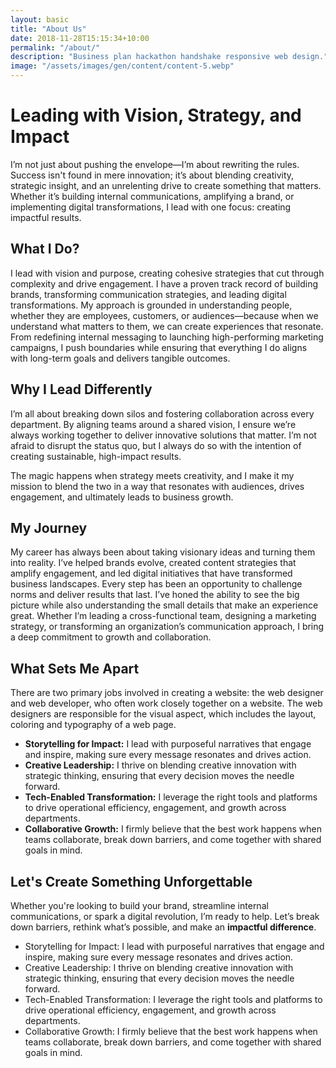 ```yaml
---
layout: basic
title: "About Us"
date: 2018-11-28T15:15:34+10:00
permalink: "/about/"
description: "Business plan hackathon handshake responsive web design."
image: "/assets/images/gen/content/content-5.webp"
---
```


# Leading with Vision, Strategy, and Impact

I’m not just about pushing the envelope—I’m about rewriting the rules. Success isn't found in mere innovation; it’s about blending creativity, strategic insight, and an unrelenting drive to create something that matters. Whether it’s building internal communications, amplifying a brand, or implementing digital transformations, I lead with one focus: creating impactful results.

## What I Do?

I lead with vision and purpose, creating cohesive strategies that cut through complexity and drive engagement. I have a proven track record of building brands, transforming communication strategies, and leading digital transformations. My approach is grounded in understanding people, whether they are employees, customers, or audiences—because when we understand what matters to them, we can create experiences that resonate.
From redefining internal messaging to launching high-performing marketing campaigns, I push boundaries while ensuring that everything I do aligns with long-term goals and delivers tangible outcomes.

## Why I Lead Differently

I’m all about breaking down silos and fostering collaboration across every department. By aligning teams around a shared vision, I ensure we’re always working together to deliver innovative solutions that matter. I’m not afraid to disrupt the status quo, but I always do so with the intention of creating sustainable, high-impact results.

The magic happens when strategy meets creativity, and I make it my mission to blend the two in a way that resonates with audiences, drives engagement, and ultimately leads to business growth.

## My Journey

My career has always been about taking visionary ideas and turning them into reality. I’ve helped brands evolve, created content strategies that amplify engagement, and led digital initiatives that have transformed business landscapes. Every step has been an opportunity to challenge norms and deliver results that last.
I’ve honed the ability to see the big picture while also understanding the small details that make an experience great. Whether I’m leading a cross-functional team, designing a marketing strategy, or transforming an organization’s communication approach, I bring a deep commitment to growth and collaboration.

## What Sets Me Apart

There are two primary jobs involved in creating a website: the web designer and web developer, who often work closely together on a website. The web designers are responsible for the visual aspect, which includes the layout, coloring and typography of a web page.

- <strong>Storytelling for Impact:</strong> I lead with purposeful narratives that engage and inspire, making sure every message resonates and drives action.
- <strong>Creative Leadership:</strong> I thrive on blending creative innovation with strategic thinking, ensuring that every decision moves the needle forward.
- <strong>Tech-Enabled Transformation:</strong> I leverage the right tools and platforms to drive operational efficiency, engagement, and growth across departments.
- <strong>Collaborative Growth:</strong> I firmly believe that the best work happens when teams collaborate, break down barriers, and come together with shared goals in mind.

## Let's Create Something Unforgettable

Whether you're looking to build your brand, streamline internal communications, or spark a digital revolution, I’m ready to help. Let’s break down barriers, rethink what’s possible, and make an <strong>impactful difference</strong>.

- Storytelling for Impact: I lead with purposeful narratives that engage and inspire, making sure every message resonates and drives action.
- Creative Leadership: I thrive on blending creative innovation with strategic thinking, ensuring that every decision moves the needle forward.
- Tech-Enabled Transformation: I leverage the right tools and platforms to drive operational efficiency, engagement, and growth across departments.
- Collaborative Growth: I firmly believe that the best work happens when teams collaborate, break down barriers, and come together with shared goals in mind.
